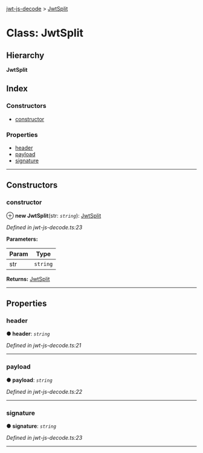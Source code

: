 [jwt-js-decode](../README.md) > [JwtSplit](../classes/jwtsplit.md)

# Class: JwtSplit

## Hierarchy

**JwtSplit**

## Index

### Constructors

* [constructor](jwtsplit.md#constructor)

### Properties

* [header](jwtsplit.md#header)
* [payload](jwtsplit.md#payload)
* [signature](jwtsplit.md#signature)

---

## Constructors

<a id="constructor"></a>

###  constructor

⊕ **new JwtSplit**(str: *`string`*): [JwtSplit](jwtsplit.md)

*Defined in jwt-js-decode.ts:23*

**Parameters:**

| Param | Type |
| ------ | ------ |
| str | `string` |

**Returns:** [JwtSplit](jwtsplit.md)

___

## Properties

<a id="header"></a>

###  header

**● header**: *`string`*

*Defined in jwt-js-decode.ts:21*

___
<a id="payload"></a>

###  payload

**● payload**: *`string`*

*Defined in jwt-js-decode.ts:22*

___
<a id="signature"></a>

###  signature

**● signature**: *`string`*

*Defined in jwt-js-decode.ts:23*

___

